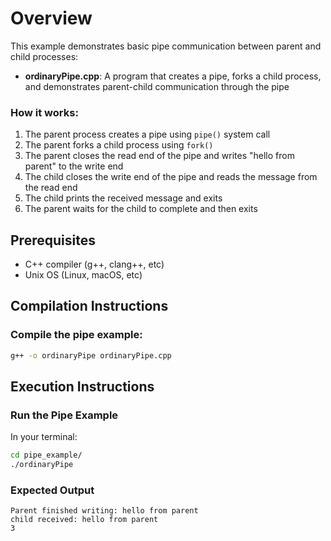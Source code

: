 # Overview

This example demonstrates basic pipe communication between parent and child processes:

- **ordinaryPipe.cpp**: A program that creates a pipe, forks a child process, and demonstrates parent-child communication through the pipe

### How it works:
1. The parent process creates a pipe using `pipe()` system call
2. The parent forks a child process using `fork()`
3. The parent closes the read end of the pipe and writes "hello from parent" to the write end
4. The child closes the write end of the pipe and reads the message from the read end
5. The child prints the received message and exits
6. The parent waits for the child to complete and then exits

## Prerequisites

- C++ compiler (g++, clang++, etc)
- Unix OS (Linux, macOS, etc)

## Compilation Instructions

### Compile the pipe example:
```bash
g++ -o ordinaryPipe ordinaryPipe.cpp
```

## Execution Instructions

### Run the Pipe Example
In your terminal:
```bash
cd pipe_example/
./ordinaryPipe
```

### Expected Output

```
Parent finished writing: hello from parent
child received: hello from parent
3
```